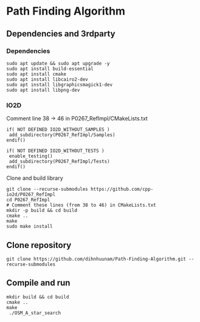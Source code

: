 # Path Finding Algorithm

## Dependencies and 3rdparty

### Dependencies

```
sudo apt update && sudo apt upgrade -y
sudo apt install build-essential
sudo apt install cmake
sudo apt install libcairo2-dev
sudo apt install libgraphicsmagick1-dev
sudo apt install libpng-dev
```

### IO2D

Comment line 38 -> 46 in P0267_RefImpl/CMakeLists.txt

```
if( NOT DEFINED IO2D_WITHOUT_SAMPLES )
 add_subdirectory(P0267_RefImpl/Samples)
endif()

if( NOT DEFINED IO2D_WITHOUT_TESTS )
 enable_testing()
 add_subdirectory(P0267_RefImpl/Tests)
endif()
```

Clone and build library

```
git clone --recurse-submodules https://github.com/cpp-io2d/P0267_RefImpl
cd P0267_RefImpl
# Comment these lines (from 38 to 46) in CMakeLists.txt
mkdir -p build && cd build
cmake ..
make
sudo make install
```

## Clone repository

```
git clone https://github.com/dihnhuunam/Path-Finding-Algorithm.git --recurse-submodules
```

## Compile and run

```
mkdir build && cd build
cmake ..
make
 ./OSM_A_star_search  
 ```
